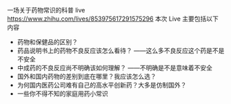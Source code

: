 一场关于药物常识的科普 live
https://www.zhihu.com/lives/853975617291575296
本次 Live 主要包括以下内容
* 药物和保健品的区别？
* 药品说明书上的药物不良反应该怎么看待？
——这么多不良反应这个药是不是不安全
* 中成药的不良反应尚不明确该如何理解？
——不明确是不是意味着不安全
* 国外和国内药物的差别到底在哪里？我应该怎么选？
* 为何国内医药公司难有自己的高水平创新药？大多是仿制国外？
* 一些你不得不知的家庭用药小常识

